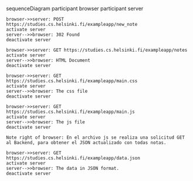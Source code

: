sequenceDiagram
    participant browser
    participant server

    browser->>server: POST https://studies.cs.helsinki.fi/exampleapp/new_note
    activate server
    server-->>browser: 302 Found
    deactivate server

    browser->>server: GET https://studies.cs.helsinki.fi/exampleapp/notes
    activate server
    server-->>browser: HTML Document
    deactivate server

    browser->>server: GET https://studies.cs.helsinki.fi/exampleapp/main.css
    activate server
    server-->>browser: The css file
    deactivate server

    browser->>server: GET https://studies.cs.helsinki.fi/exampleapp/main.js
    activate server
    server-->>browser: The js file
    deactivate server

    Note right of browser: En el archivo js se realiza una solicitud GET al Backend, para obtener el JSON actualizado con todas notas.

    browser->>server: GET https://studies.cs.helsinki.fi/exampleapp/data.json
    activate server
    server-->>browser: The data in JSON format.
    deactivate server